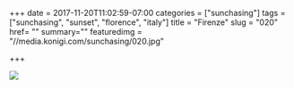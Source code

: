 +++
date = 2017-11-20T11:02:59-07:00
categories = ["sunchasing"]
tags = ["sunchasing", "sunset", "florence", "italy"]
title = "Firenze"
slug = "020"
href= ""
summary=""
featuredimg = "//media.konigi.com/sunchasing/020.jpg"

+++

<img src="//media.konigi.com/sunchasing/020.jpg" />